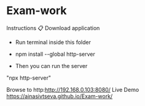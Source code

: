 # Exam-work
Instructions 📋
Download application

- Run terminal inside this folder

- npm install --global http-server

- Then you can run the server

"npx http-server"

Browse to http:http://192.168.0.103:8080/
Live Demo https://ainasivtseva.github.io/Exam-work/


